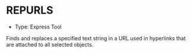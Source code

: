# REPURLS

- Type: Express Tool

Finds and replaces a specified text string in a URL used in hyperlinks that are attached to all selected objects.
